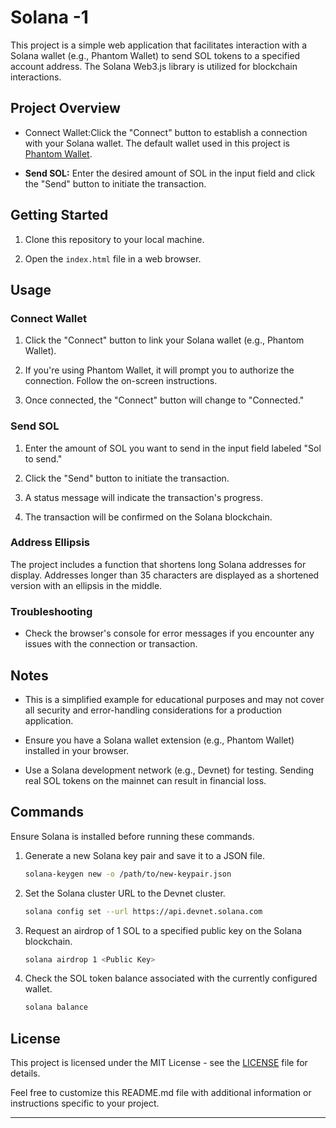 # Solana -1

This project is a simple web application that facilitates interaction with a Solana wallet (e.g., Phantom Wallet) to send SOL tokens to a specified account address. The Solana Web3.js library is utilized for blockchain interactions.

## Project Overview

- Connect Wallet:Click the "Connect" button to establish a connection with your Solana wallet. The default wallet used in this project is [Phantom Wallet](https://phantom.app/).

- **Send SOL:** Enter the desired amount of SOL in the input field and click the "Send" button to initiate the transaction.

## Getting Started

1. Clone this repository to your local machine.


2. Open the `index.html` file in a web browser.

## Usage

### Connect Wallet

1. Click the "Connect" button to link your Solana wallet (e.g., Phantom Wallet).

2. If you're using Phantom Wallet, it will prompt you to authorize the connection. Follow the on-screen instructions.

3. Once connected, the "Connect" button will change to "Connected."

### Send SOL

1. Enter the amount of SOL you want to send in the input field labeled "Sol to send."

2. Click the "Send" button to initiate the transaction.

3. A status message will indicate the transaction's progress.

4. The transaction will be confirmed on the Solana blockchain.

### Address Ellipsis

The project includes a function that shortens long Solana addresses for display. Addresses longer than 35 characters are displayed as a shortened version with an ellipsis in the middle.

### Troubleshooting

- Check the browser's console for error messages if you encounter any issues with the connection or transaction.


## Notes

- This is a simplified example for educational purposes and may not cover all security and error-handling considerations for a production application.

- Ensure you have a Solana wallet extension (e.g., Phantom Wallet) installed in your browser.

- Use a Solana development network (e.g., Devnet) for testing. Sending real SOL tokens on the mainnet can result in financial loss.

## Commands

Ensure Solana is installed before running these commands.

1. Generate a new Solana key pair and save it to a JSON file.
   ```bash
   solana-keygen new -o /path/to/new-keypair.json
   ```

2. Set the Solana cluster URL to the Devnet cluster.
   ```bash
   solana config set --url https://api.devnet.solana.com
   ```

3. Request an airdrop of 1 SOL to a specified public key on the Solana blockchain.
   ```bash
   solana airdrop 1 <Public Key>
   ```

4. Check the SOL token balance associated with the currently configured wallet.
   ```bash
   solana balance
   ```

## License

This project is licensed under the MIT License - see the [LICENSE](LICENSE) file for details.

Feel free to customize this README.md file with additional information or instructions specific to your project.
- - -
